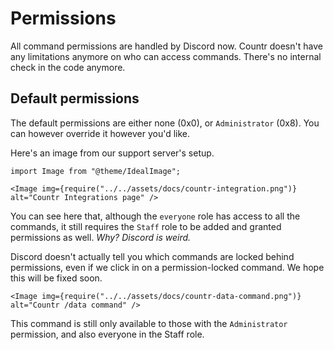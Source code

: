 # Permissions

All command permissions are handled by Discord now. Countr doesn't have any limitations anymore on who can access commands. There's no internal check in the code anymore.


## Default permissions

The default permissions are either none (0x0), or `Administrator` (0x8). You can however override it however you'd like.

Here's an image from our support server's setup.

```mdx-code-block
import Image from "@theme/IdealImage";

<Image img={require("../../assets/docs/countr-integration.png")} alt="Countr Integrations page" />
```

You can see here that, although the `everyone` role has access to all the commands, it still requires the `Staff` role to be added and granted permissions as well. *Why? Discord is weird.*

Discord doesn't actually tell you which commands are locked behind permissions, even if we click in on a permission-locked command. We hope this will be fixed soon.

```mdx-code-block
<Image img={require("../../assets/docs/countr-data-command.png")} alt="Countr /data command" />
```

This command is still only available to those with the `Administrator` permission, and also everyone in the Staff role.